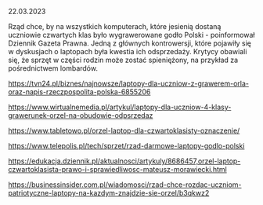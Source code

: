 22.03.2023

Rząd chce, by na wszystkich komputerach, które jesienią dostaną uczniowie czwartych klas było wygrawerowane godło Polski - poinformował Dziennik Gazeta Prawna. Jedną z głównych kontrowersji, które pojawiły się w dyskusjach o laptopach była kwestia ich odsprzedaży. Krytycy obawiali się, że sprzęt w części rodzin może zostać spieniężony, na przykład za pośrednictwem lombardów.

https://tvn24.pl/biznes/najnowsze/laptopy-dla-uczniow-z-grawerem-orla-oraz-napis-rzeczpospolita-polska-6855206

https://www.wirtualnemedia.pl/artykul/laptopy-dla-uczniow-4-klasy-grawerunek-orzel-na-obudowie-odpsrzedaz

https://www.tabletowo.pl/orzel-laptop-dla-czwartoklasisty-oznaczenie/

https://www.telepolis.pl/tech/sprzet/rzad-darmowe-laptopy-godlo-polski

https://edukacja.dziennik.pl/aktualnosci/artykuly/8686457,orzel-laptop-czwartoklasista-prawo-i-sprawiedliwosc-mateusz-morawiecki.html

https://businessinsider.com.pl/wiadomosci/rzad-chce-rozdac-uczniom-patriotyczne-laptopy-na-kazdym-znajdzie-sie-orzel/b3qkwz2